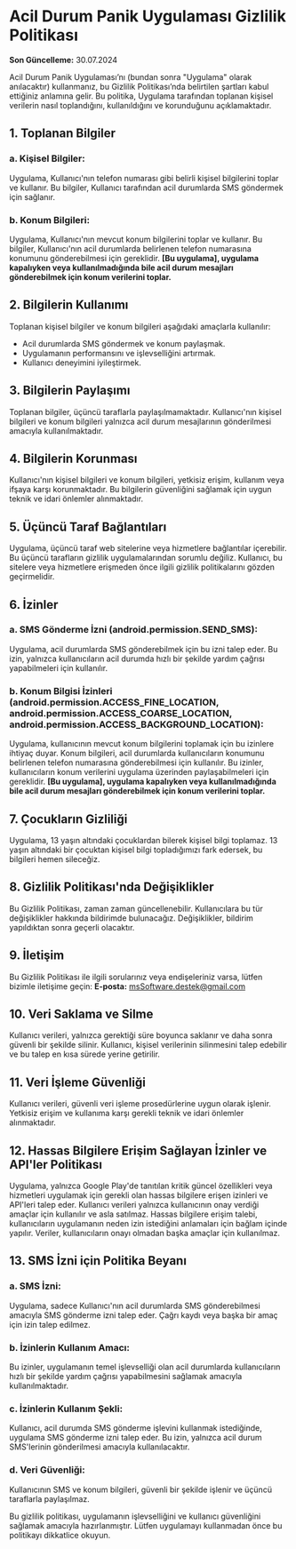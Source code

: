 # Acil Durum Panik Uygulaması Gizlilik Politikası
**Son Güncelleme:** 30.07.2024

Acil Durum Panik Uygulaması’nı (bundan sonra "Uygulama" olarak anılacaktır) kullanmanız, bu Gizlilik Politikası’nda belirtilen şartları kabul ettiğiniz anlamına gelir. Bu politika, Uygulama tarafından toplanan kişisel verilerin nasıl toplandığını, kullanıldığını ve korunduğunu açıklamaktadır.

## 1. Toplanan Bilgiler
### a. Kişisel Bilgiler:
Uygulama, Kullanıcı'nın telefon numarası gibi belirli kişisel bilgilerini toplar ve kullanır. Bu bilgiler, Kullanıcı tarafından acil durumlarda SMS göndermek için sağlanır.

### b. Konum Bilgileri:
Uygulama, Kullanıcı'nın mevcut konum bilgilerini toplar ve kullanır. Bu bilgiler, Kullanıcı'nın acil durumlarda belirlenen telefon numarasına konumunu gönderebilmesi için gereklidir. **[Bu uygulama], uygulama kapalıyken veya kullanılmadığında bile acil durum mesajları gönderebilmek için konum verilerini toplar.**

## 2. Bilgilerin Kullanımı
Toplanan kişisel bilgiler ve konum bilgileri aşağıdaki amaçlarla kullanılır:
- Acil durumlarda SMS göndermek ve konum paylaşmak.
- Uygulamanın performansını ve işlevselliğini artırmak.
- Kullanıcı deneyimini iyileştirmek.

## 3. Bilgilerin Paylaşımı
Toplanan bilgiler, üçüncü taraflarla paylaşılmamaktadır. Kullanıcı'nın kişisel bilgileri ve konum bilgileri yalnızca acil durum mesajlarının gönderilmesi amacıyla kullanılmaktadır.

## 4. Bilgilerin Korunması
Kullanıcı'nın kişisel bilgileri ve konum bilgileri, yetkisiz erişim, kullanım veya ifşaya karşı korunmaktadır. Bu bilgilerin güvenliğini sağlamak için uygun teknik ve idari önlemler alınmaktadır.

## 5. Üçüncü Taraf Bağlantıları
Uygulama, üçüncü taraf web sitelerine veya hizmetlere bağlantılar içerebilir. Bu üçüncü tarafların gizlilik uygulamalarından sorumlu değiliz. Kullanıcı, bu sitelere veya hizmetlere erişmeden önce ilgili gizlilik politikalarını gözden geçirmelidir.

## 6. İzinler
### a. SMS Gönderme İzni (android.permission.SEND_SMS):
Uygulama, acil durumlarda SMS gönderebilmek için bu izni talep eder. Bu izin, yalnızca kullanıcıların acil durumda hızlı bir şekilde yardım çağrısı yapabilmeleri için kullanılır.

### b. Konum Bilgisi İzinleri (android.permission.ACCESS_FINE_LOCATION, android.permission.ACCESS_COARSE_LOCATION, android.permission.ACCESS_BACKGROUND_LOCATION):
Uygulama, kullanıcının mevcut konum bilgilerini toplamak için bu izinlere ihtiyaç duyar. Konum bilgileri, acil durumlarda kullanıcıların konumunu belirlenen telefon numarasına gönderebilmesi için kullanılır. Bu izinler, kullanıcıların konum verilerini uygulama üzerinden paylaşabilmeleri için gereklidir. **[Bu uygulama], uygulama kapalıyken veya kullanılmadığında bile acil durum mesajları gönderebilmek için konum verilerini toplar.**

## 7. Çocukların Gizliliği
Uygulama, 13 yaşın altındaki çocuklardan bilerek kişisel bilgi toplamaz. 13 yaşın altındaki bir çocuktan kişisel bilgi topladığımızı fark edersek, bu bilgileri hemen sileceğiz.

## 8. Gizlilik Politikası'nda Değişiklikler
Bu Gizlilik Politikası, zaman zaman güncellenebilir. Kullanıcılara bu tür değişiklikler hakkında bildirimde bulunacağız. Değişiklikler, bildirim yapıldıktan sonra geçerli olacaktır.

## 9. İletişim
Bu Gizlilik Politikası ile ilgili sorularınız veya endişeleriniz varsa, lütfen bizimle iletişime geçin:
**E-posta:** msSoftware.destek@gmail.com

## 10. Veri Saklama ve Silme
Kullanıcı verileri, yalnızca gerektiği süre boyunca saklanır ve daha sonra güvenli bir şekilde silinir. Kullanıcı, kişisel verilerinin silinmesini talep edebilir ve bu talep en kısa sürede yerine getirilir.

## 11. Veri İşleme Güvenliği
Kullanıcı verileri, güvenli veri işleme prosedürlerine uygun olarak işlenir. Yetkisiz erişim ve kullanıma karşı gerekli teknik ve idari önlemler alınmaktadır.

## 12. Hassas Bilgilere Erişim Sağlayan İzinler ve API'ler Politikası
Uygulama, yalnızca Google Play'de tanıtılan kritik güncel özellikleri veya hizmetleri uygulamak için gerekli olan hassas bilgilere erişen izinleri ve API'leri talep eder. Kullanıcı verileri yalnızca kullanıcının onay verdiği amaçlar için kullanılır ve asla satılmaz. Hassas bilgilere erişim talebi, kullanıcıların uygulamanın neden izin istediğini anlamaları için bağlam içinde yapılır. Veriler, kullanıcıların onayı olmadan başka amaçlar için kullanılmaz.

## 13. SMS İzni için Politika Beyanı
### a. SMS İzni:
Uygulama, sadece Kullanıcı'nın acil durumlarda SMS gönderebilmesi amacıyla SMS gönderme izni talep eder. Çağrı kaydı veya başka bir amaç için izin talep edilmez.

### b. İzinlerin Kullanım Amacı:
Bu izinler, uygulamanın temel işlevselliği olan acil durumlarda kullanıcıların hızlı bir şekilde yardım çağrısı yapabilmesini sağlamak amacıyla kullanılmaktadır.

### c. İzinlerin Kullanım Şekli:
Kullanıcı, acil durumda SMS gönderme işlevini kullanmak istediğinde, uygulama SMS gönderme izni talep eder. Bu izin, yalnızca acil durum SMS'lerinin gönderilmesi amacıyla kullanılacaktır.

### d. Veri Güvenliği:
Kullanıcının SMS ve konum bilgileri, güvenli bir şekilde işlenir ve üçüncü taraflarla paylaşılmaz.

Bu gizlilik politikası, uygulamanın işlevselliğini ve kullanıcı güvenliğini sağlamak amacıyla hazırlanmıştır. Lütfen uygulamayı kullanmadan önce bu politikayı dikkatlice okuyun.
